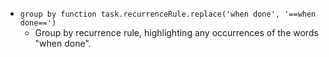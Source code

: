 <!-- placeholder to force blank line before included text -->

- ```group by function task.recurrenceRule.replace('when done', '==when done==')```
    - Group by recurrence rule, highlighting any occurrences of the words "when done".


<!-- placeholder to force blank line after included text -->
